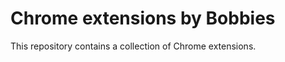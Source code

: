 Chrome extensions by Bobbies
============================

This repository contains a collection of Chrome extensions.
